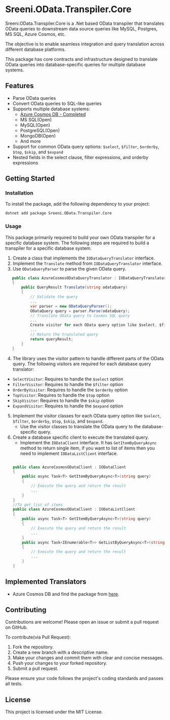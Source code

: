 # Sreeni.OData.Transpiler.Core

Sreeni.OData.Transpiler.Core is a .Net based OData transpiler that translates OData queries to downstream data source queries like MySQL, Postgres, MS SQL, Azure Cosmos, etc.

The objective is to enable seamless integration and query translation across different database platforms.  

This package has core contracts and infrastructure designed to translate OData queries into database-specific queries for multiple database systems. 

## Features

- Parse OData queries
- Convert OData queries to SQL-like queries
- Supports multiple database systems:  
  - [Azure Cosmos DB - Completed](https://www.nuget.org/packages/Sreeni.OData.Transpiler.Azure.Cosmos)
  - MS SQL(Open)
  - MySQL(Open)
  - PostgreSQL(Open)
  - MongoDB(Open)
  - And more
- Support for common OData query options: `$select`, `$filter`, `$orderby`, `$top`, `$skip`, and `$expand`
- Nested fields in the select clause, filter expressions, and orderby expressions

## Getting Started
### Installation

To install the package, add the following dependency to your project:
```bash
dotnet add package Sreeni.OData.Transpiler.Core
```

### Usage

This package primarily required to build your own OData transpiler for a specific database system. The following steps are required to build a transpiler for a specific database system.

1. Create a class that implements the `IODataQueryTranslator` interface.
2. Implement the `Translate` method from `IODataQueryTranslator` interface.
3. Use `ODataQueryParser` to parse the given OData query.
```csharp
   public class AzureCosmosODataQueryTranslator : IODataQueryTranslator
   {
	   public QueryResult Translate(string odataQuery)
	   {
		   // Validate the query
		   ...
		   var parser = new ODataQueryParser();
		   ODataQuery query = parser.Parse(odataQuery);
		   // Translate OData query to Cosmos SQL query
		   ...
		   Create visitor for each OData query option like $select, $filter, $orderby, $top, $skip, and $expand and use them here
		   ...
		   // Return the translated query
		   return queryResult;
	   }
   }
   ```
4. The library uses the visitor pattern to handle different parts of the OData query. The following visitors are required for each database query translator:

- `SelectVisitor`: Requires to handle the `$select` option
- `FilterVisitor`: Requires to handle the `$filter` option
- `OrderByVisitor`: Requires to handle the `$orderby` option
- `TopVisitor`: Requires to handle the `$top` option
- `SkipVisitor`: Requires to handle the `$skip` option
- `ExpandVisitor`: Requires to handle the `$expand` option
5. Implement the visitor classes for each OData query option like `$select`, `$filter`, `$orderby`, `$top`, `$skip`, and `$expand`.
   - Use the visitor classes to translate the OData query to the database-specific query.
6. Create a database specific client to execute the translated query.
	- Implement the `IODataClient` interface. It has `GetItemByQueryAsync` method to return single item, if you want to list of items then you need to implement `IODataListClient` interface.
	```csharp

	public class AzureCosmosODataClient : IODataClient
	{
		public async Task<T> GetItemByQueryAsync<T>(string query)
		{
			// Execute the query and return the result
			...
		}
	}
	//To get list of items
	public class AzureCosmosODataClient : IODataListClient
	{
		public async Task<T> GetItemByQueryAsync<T>(string query)
		{
			// Execute the query and return the result
			...
		}
		public async Task<IEnumerable<T>> GetListByQueryAsync<T>(string query)
		{
			// Execute the query and return the result
			...
		}
	}
	```
## Implemented Translators
- Azure Cosmos DB and find the package from [here](https://www.nuget.org/packages/Sreeni.OData.Transpiler.Azure.Cosmos).

## Contributing

Contributions are welcome! Please open an issue or submit a pull request on GitHub.

To contribute(via Pull Request):  
1. Fork the repository.  
2. Create a new branch with a descriptive name.  
3. Make your changes and commit them with clear and concise messages.  
4. Push your changes to your forked repository.  
5. Submit a pull request.  
  
Please ensure your code follows the project's coding standards and passes all tests.  

## License

This project is licensed under the MIT License.